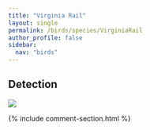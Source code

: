 ```yaml
---
title: "Virginia Rail"
layout: single
permalink: /birds/species/VirginiaRail
author_profile: false
sidebar:
  nav: "birds"
---
```


<h2>Detection</h2>

<img src="https://beallen.github.io/DevelopmentWebsite/assets/images/birds/VirginiaRail/det.jpg">

{% include comment-section.html %}
